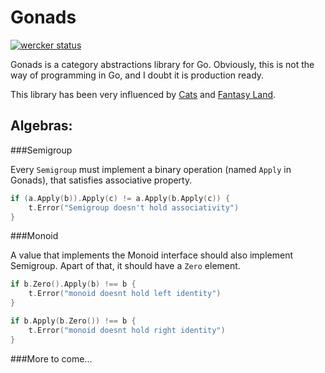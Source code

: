 Gonads
======

[![wercker status](https://app.wercker.com/status/10cbbdf41f890155e3a79e994b36f8c0/m "wercker status")](https://app.wercker.com/project/bykey/10cbbdf41f890155e3a79e994b36f8c0)

Gonads is a category abstractions library for Go.  Obviously, this is not the
way of programming in Go, and I doubt it is production ready.

This library has been very influenced by [Cats][] and [Fantasy Land][].

Algebras:
---------

###Semigroup

Every `Semigroup` must implement a binary operation (named `Apply` in Gonads),
that satisfies associative property.

```Go
if (a.Apply(b)).Apply(c) != a.Apply(b.Apply(c)) {
	t.Error("Semigroup doesn't hold associativity")
}
```


###Monoid

A value that implements the Monoid interface should also implement Semigroup. 
Apart of that, it should have a `Zero` element.

```Go
if b.Zero().Apply(b) !== b {
	t.Error("monoid doesnt hold left identity")
}

if b.Apply(b.Zero()) !== b {
	t.Error("monoid doesnt hold right identity")
}
```

###More to come...


[Cats]: https://github.com/funcool/cats
[Fantasy Land]: https://github.com/fantasyland/fantasy-land

